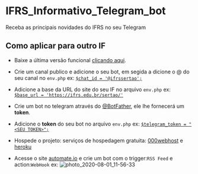 # IFRS_Informativo_Telegram_bot
Receba as principais novidades do IFRS no seu Telegram

## Como aplicar para outro IF 
- Baixe a última versão funcional [clicando aqui](https://github.com/pedroaf0/IFRS_Informativo_Telegram_bot/releases/download/v1.0/IFRS_Informativo_Telegram_bot.release.1.rar "download/v1.0/IFRS_Informativo_Telegram_bot.release.1.rar").


- Crie um canal publico e adicione o seu bot, em segida a dicione o @ do seu canal no `env.php`
ex: [`$chat_id = '@ifrssertao';`](https://github.com/pedroaf0/IFRS_Informativo_Telegram_bot/blob/master/env.php.template#L6 "ver linha")


- Adicione a base da URL do site do seu IF no arquivo `env.php`
ex: [`$base_url = 'https://ifrs.edu.br/sertao/'`](https://github.com/pedroaf0/IFRS_Informativo_Telegram_bot/blob/master/env.php.template#L2 "ver linha")


- Crie um bot no telegram através do [@BotFather](https://t.me/BotFather "@BotFather"), ele lhe fornecerá um **token**.


- Adicione o **token** do seu bot no arquivo `env.php`
ex: [`$telegram_token = "<SEU TOKEN>";`](https://github.com/pedroaf0/IFRS_Informativo_Telegram_bot/blob/master/env.php.template#L4 "ver linha")



- Hospede o projeto:
serviços de hospedagem gratuita: [000webhost](www.000webhost.com "000webhost") e [heroku](www.heroku.com "heroku")


- Acesse o site [automate.io](http://automate.io "automate.io") e crie um bot com o trigger:`RSS Feed` e action:`WebHook`
ex:
![photo_2020-08-01_11-56-33](https://user-images.githubusercontent.com/54213349/89104240-2f738b00-d3ee-11ea-8ea4-cff52278dbf6.jpg)

